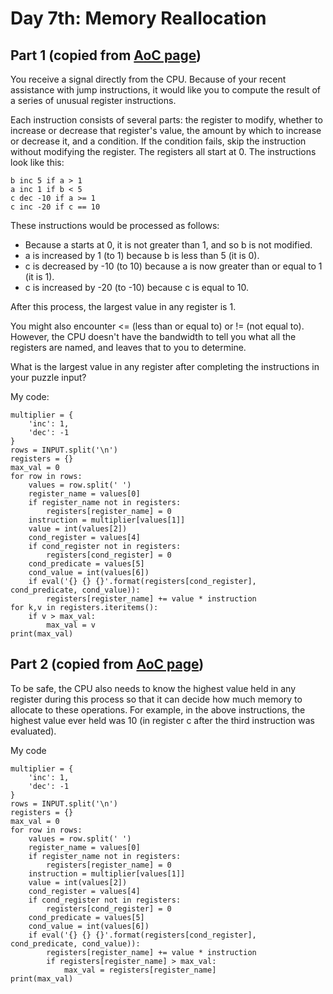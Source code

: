 # Day 7th: Memory Reallocation

Part 1 (copied from [AoC page](http://adventofcode.com/2017/day/8))
------
You receive a signal directly from the CPU. Because of your recent assistance with jump instructions, it would like you to compute the result of a series of unusual register instructions.

Each instruction consists of several parts: the register to modify, whether to increase or decrease that register's value, the amount by which to increase or decrease it, and a condition. If the condition fails, skip the instruction without modifying the register. The registers all start at 0. The instructions look like this:

    b inc 5 if a > 1
    a inc 1 if b < 5
    c dec -10 if a >= 1
    c inc -20 if c == 10

These instructions would be processed as follows:

- Because a starts at 0, it is not greater than 1, and so b is not modified.
- a is increased by 1 (to 1) because b is less than 5 (it is 0).
- c is decreased by -10 (to 10) because a is now greater than or equal to 1 (it is 1).
- c is increased by -20 (to -10) because c is equal to 10.

After this process, the largest value in any register is 1.

You might also encounter <= (less than or equal to) or != (not equal to). However, the CPU doesn't have the bandwidth to tell you what all the registers are named, and leaves that to you to determine.

What is the largest value in any register after completing the instructions in your puzzle input?

My code:

    multiplier = {
        'inc': 1,
        'dec': -1
    }
    rows = INPUT.split('\n')
    registers = {}
    max_val = 0
    for row in rows:
        values = row.split(' ')
        register_name = values[0]
        if register_name not in registers:
            registers[register_name] = 0
        instruction = multiplier[values[1]]
        value = int(values[2])
        cond_register = values[4]
        if cond_register not in registers:
            registers[cond_register] = 0
        cond_predicate = values[5]
        cond_value = int(values[6])
        if eval('{} {} {}'.format(registers[cond_register], cond_predicate, cond_value)):
            registers[register_name] += value * instruction
    for k,v in registers.iteritems():
        if v > max_val:
            max_val = v
    print(max_val)

Part 2 (copied from [AoC page](http://adventofcode.com/2017/day/8))
------
To be safe, the CPU also needs to know the highest value held in any register during this process so that it can decide how much memory to allocate to these operations. For example, in the above instructions, the highest value ever held was 10 (in register c after the third instruction was evaluated).

My code

    multiplier = {
        'inc': 1,
        'dec': -1
    }
    rows = INPUT.split('\n')
    registers = {}
    max_val = 0
    for row in rows:
        values = row.split(' ')
        register_name = values[0]
        if register_name not in registers:
            registers[register_name] = 0
        instruction = multiplier[values[1]]
        value = int(values[2])
        cond_register = values[4]
        if cond_register not in registers:
            registers[cond_register] = 0
        cond_predicate = values[5]
        cond_value = int(values[6])
        if eval('{} {} {}'.format(registers[cond_register], cond_predicate, cond_value)):
            registers[register_name] += value * instruction
            if registers[register_name] > max_val:
                max_val = registers[register_name]
    print(max_val)
 